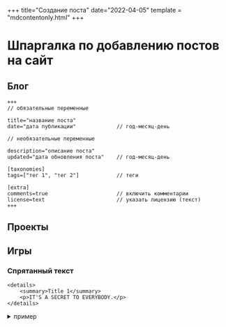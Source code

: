 +++
title="Создание поста"
date="2022-04-05"
template = "mdcontentonly.html"
+++

#  Шпаргалка по добавлению постов на сайт

## Блог

```
+++
// обязательные переменные

title="название поста"
date="дата публикации"             // год-месяц-день

// необязательные переменные

description="описание поста"
updated="дата обновления поста"    // год-месяц-день 

[taxonomies]
tags=["тег 1", "тег 2"]            // теги

[extra]
comments=true                      // включить комментарии
license=text                       // указать лицензию (текст)
+++
```

## Проекты

## Игры

### Спрятанный текст
```
<details>
    <summary>Title 1</summary>
    <p>IT'S A SECRET TO EVERYBODY.</p>
</details>
```
<details>
    <summary> пример </summary>
    <p>СПОЙЛЕР</p>
</details>
